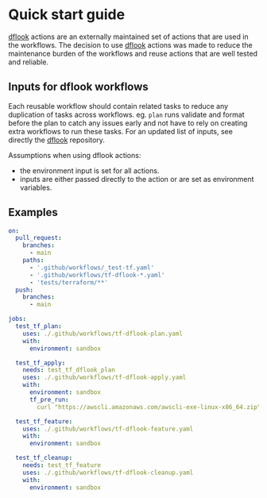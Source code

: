 # Quick start guide
[dflook](https://github.com/dflook/terraform-github-actions) actions are an externally maintained set of actions that are used in the workflows.
The decision to use [dflook](https://github.com/dflook/terraform-github-actions) actions was made to reduce the maintenance burden of the workflows and reuse actions that are well tested and reliable.

## Inputs for dflook workflows

Each reusable workflow should contain related tasks to reduce any duplication of tasks across workflows. eg. `plan` runs validate and format before the plan to catch any issues early and not have to rely on creating extra workflows to run these tasks. For an updated list of inputs, see directly the [dflook](https://github.com/dflook/terraform-github-actions) repository.


Assumptions when using dflook actions:

- the environment input is set for all actions.
- inputs are either passed directly to the action or are set as environment variables.

## Examples 
```yaml
on:
  pull_request:
    branches:
      - main
    paths:
      - '.github/workflows/_test-tf.yaml'
      - '.github/workflows/tf-dflook-*.yaml'
      - 'tests/terraform/**'
  push:
    branches:
      - main

jobs:
  test_tf_plan:
    uses: ./.github/workflows/tf-dflook-plan.yaml
    with:
      environment: sandbox

  test_tf_apply:
    needs: test_tf_dflook_plan
    uses: ./.github/workflows/tf-dflook-apply.yaml
    with:
      environment: sandbox
      tf_pre_run:
        curl "https://awscli.amazonaws.com/awscli-exe-linux-x86_64.zip" -o "awscliv2.zip" && unzip -qq awscliv2.zip && ./aws/install

  test_tf_feature:
    uses: ./.github/workflows/tf-dflook-feature.yaml
    with:
      environment: sandbox

  test_tf_cleanup:
    needs: test_tf_feature
    uses: ./.github/workflows/tf-dflook-cleanup.yaml
    with:
      environment: sandbox
```


